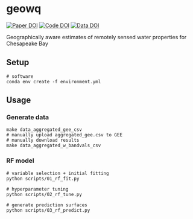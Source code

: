 # geowq

[![Paper DOI](https://img.shields.io/badge/Paper-XXXX/XXXX-blue.svg)](https://doi.org) [![Code DOI](https://img.shields.io/badge/Code-XXXX/XXXX-blue.svg)](https://doi.org) [![Data DOI](https://img.shields.io/badge/Data-XXXX/XXXX-blue.svg)](https://doi.org)

Geographically aware estimates of remotely sensed water properties for Chesapeake Bay

## Setup

```shell
# software
conda env create -f environment.yml
```

<!-- ```shell
# observtional data
createdb -U postgres icom
set PGPASSWORD=password psql -U postgres -d icom -c 'CREATE EXTENSION postgis;'
python scripts/00_load_all_data.py
``` -->

## Usage

### Generate data

```shell
make data_aggregated_gee_csv
# manually upload aggregated_gee.csv to GEE
# manually download results
make data_aggregated_w_bandvals_csv
```

### RF model

```shell
# variable selection + initial fitting
python scripts/01_rf_fit.py

# hyperparameter tuning
python scripts/02_rf_tune.py

# generate prediction surfaces
python scripts/03_rf_predict.py
```
